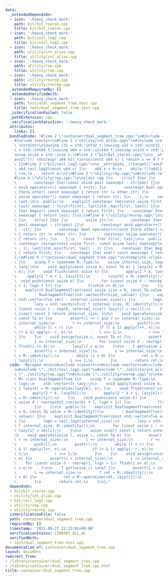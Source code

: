 ```yaml
---
data:
  _extendedDependsOn:
  - icon: ':heavy_check_mark:'
    path: bit/bit_rzeros.cpp
    title: bit/bit_rzeros.cpp
  - icon: ':heavy_check_mark:'
    path: bit/ceil_log2.cpp
    title: bit/ceil_log2.cpp
  - icon: ':heavy_check_mark:'
    path: utility/int_alias.cpp
    title: utility/int_alias.cpp
  - icon: ':heavy_check_mark:'
    path: utility/rep.cpp
    title: utility/rep.cpp
  - icon: ':heavy_check_mark:'
    path: utility/revrep.cpp
    title: utility/revrep.cpp
  _extendedRequiredBy: []
  _extendedVerifiedWith:
  - icon: ':heavy_check_mark:'
    path: test/dual_segment_tree.test.cpp
    title: test/dual_segment_tree.test.cpp
  _isVerificationFailed: false
  _pathExtension: cpp
  _verificationStatusIcon: ':heavy_check_mark:'
  attributes:
    links: []
  bundledCode: "#line 2 \"container/dual_segment_tree.cpp\"\n#include <cassert>\n\
    #include <vector>\n#line 2 \"utility/int_alias.cpp\"\n#include <cstddef>\n#include\
    \ <cstdint>\n\nusing i32 = std::int32_t;\nusing u32 = std::uint32_t;\nusing i64\
    \ = std::int64_t;\nusing u64 = std::uint64_t;\nusing isize = std::ptrdiff_t;\n\
    using usize = std::size_t;\n#line 3 \"bit/bit_rzeros.cpp\"\n\n__attribute__((target(\"\
    avx2\"))) constexpr u64 bit_rzeros(const u64 x) { return x == 0 ? 64 : __builtin_ctzll(x);\
    \ }\n#line 3 \"bit/ceil_log2.cpp\"\n\n__attribute__((target(\"avx2\"))) constexpr\
    \ u64 ceil_log2(const u64 x) {\n    u64 e = 0;\n    while (((u64)1 << e) < x)\
    \ ++e;\n    return e;\n}\n#line 2 \"utility/rep.cpp\"\n#include <algorithm>\n\
    #line 4 \"utility/rep.cpp\"\n\nclass rep {\n    struct Iter {\n        usize itr;\n\
    \        constexpr Iter(const usize pos) noexcept : itr(pos) {}\n        constexpr\
    \ void operator++() noexcept { ++itr; }\n        constexpr bool operator!=(const\
    \ Iter& other) const noexcept { return itr != other.itr; }\n        constexpr\
    \ usize operator*() const noexcept { return itr; }\n    };\n    const Iter first,\
    \ last;\n\n  public:\n    explicit constexpr rep(const usize first, const usize\
    \ last) noexcept : first(first), last(std::max(first, last)) {}\n    constexpr\
    \ Iter begin() const noexcept { return first; }\n    constexpr Iter end() const\
    \ noexcept { return last; }\n};\n#line 4 \"utility/revrep.cpp\"\n\nclass revrep\
    \ {\n    struct Iter {\n        usize itr;\n        constexpr Iter(const usize\
    \ pos) noexcept : itr(pos) {}\n        constexpr void operator++() noexcept {\
    \ --itr; }\n        constexpr bool operator!=(const Iter& other) const noexcept\
    \ { return itr != other.itr; }\n        constexpr usize operator*() const noexcept\
    \ { return itr; }\n    };\n    const Iter first, last;\n\n  public:\n    explicit\
    \ constexpr revrep(const usize first, const usize last) noexcept\n        : first(last\
    \ - 1), last(std::min(first, last) - 1) {}\n    constexpr Iter begin() const noexcept\
    \ { return first; }\n    constexpr Iter end() const noexcept { return last; }\n\
    };\n#line 9 \"container/dual_segment_tree.cpp\"\n\ntemplate <class M> class DualSegmentTree\
    \ {\n    using T = typename M::Type;\n    usize internal_size, logn;\n    std::vector<T>\
    \ lazy;\n\n    void apply(const usize k, const T& e) { lazy[k] = M::operation(lazy[k],\
    \ e); }\n    void flush(const usize k) {\n        apply(2 * k, lazy[k]);\n   \
    \     apply(2 * k + 1, lazy[k]);\n        lazy[k] = M::identity();\n    }\n  \
    \  void push(const usize k) {\n        for (const usize d : revrep(bit_rzeros(k)\
    \ + 1, logn + 1)) {\n            flush(k >> d);\n        }\n    }\n\n  public:\n\
    \    explicit DualSegmentTree(const usize size = 0, const T& value = M::identity())\n\
    \        : DualSegmentTree(std::vector<T>(size, value)) {}\n    explicit DualSegmentTree(const\
    \ std::vector<T>& vec) : internal_size(vec.size()) {\n        logn = ceil_log2(internal_size);\n\
    \        lazy = std::vector<T>(2 * internal_size, M::identity());\n        for\
    \ (const usize i : rep(0, internal_size)) lazy[i] = vec[i];\n    }\n\n    usize\
    \ size() const { return internal_size; }\n\n    void operate(usize l, usize r,\
    \ const T& e) {\n        assert(l <= r and r <= internal_size);\n        l +=\
    \ internal_size;\n        r += internal_size;\n        push(l);\n        push(r);\n\
    \        while (l < r) {\n            if (l & 1) apply(l++, e);\n            if\
    \ (r & 1) apply(--r, e);\n            l >>= 1;\n            r >>= 1;\n       \
    \ }\n    }\n    void assign(usize i, const T& e) {\n        assert(i < internal_size);\n\
    \        i += internal_size;\n        for (const usize d : revrep(1, logn + 1))\
    \ flush(i >> d);\n        lazy[i] = e;\n    }\n\n    T get(usize i) const {\n\
    \        assert(i < internal_size);\n        i += internal_size;\n        T ret\
    \ = M::identity();\n        while (i > 0) {\n            ret = M::operation(ret,\
    \ lazy[i]);\n            i >>= 1;\n        }\n        return ret;\n    }\n};\n"
  code: "#pragma once\n#include <cassert>\n#include <vector>\n#include \"../bit/bit_rzeros.cpp\"\
    \n#include \"../bit/ceil_log2.cpp\"\n#include \"../utility/int_alias.cpp\"\n#include\
    \ \"../utility/rep.cpp\"\n#include \"../utility/revrep.cpp\"\n\ntemplate <class\
    \ M> class DualSegmentTree {\n    using T = typename M::Type;\n    usize internal_size,\
    \ logn;\n    std::vector<T> lazy;\n\n    void apply(const usize k, const T& e)\
    \ { lazy[k] = M::operation(lazy[k], e); }\n    void flush(const usize k) {\n \
    \       apply(2 * k, lazy[k]);\n        apply(2 * k + 1, lazy[k]);\n        lazy[k]\
    \ = M::identity();\n    }\n    void push(const usize k) {\n        for (const\
    \ usize d : revrep(bit_rzeros(k) + 1, logn + 1)) {\n            flush(k >> d);\n\
    \        }\n    }\n\n  public:\n    explicit DualSegmentTree(const usize size\
    \ = 0, const T& value = M::identity())\n        : DualSegmentTree(std::vector<T>(size,\
    \ value)) {}\n    explicit DualSegmentTree(const std::vector<T>& vec) : internal_size(vec.size())\
    \ {\n        logn = ceil_log2(internal_size);\n        lazy = std::vector<T>(2\
    \ * internal_size, M::identity());\n        for (const usize i : rep(0, internal_size))\
    \ lazy[i] = vec[i];\n    }\n\n    usize size() const { return internal_size; }\n\
    \n    void operate(usize l, usize r, const T& e) {\n        assert(l <= r and\
    \ r <= internal_size);\n        l += internal_size;\n        r += internal_size;\n\
    \        push(l);\n        push(r);\n        while (l < r) {\n            if (l\
    \ & 1) apply(l++, e);\n            if (r & 1) apply(--r, e);\n            l >>=\
    \ 1;\n            r >>= 1;\n        }\n    }\n    void assign(usize i, const T&\
    \ e) {\n        assert(i < internal_size);\n        i += internal_size;\n    \
    \    for (const usize d : revrep(1, logn + 1)) flush(i >> d);\n        lazy[i]\
    \ = e;\n    }\n\n    T get(usize i) const {\n        assert(i < internal_size);\n\
    \        i += internal_size;\n        T ret = M::identity();\n        while (i\
    \ > 0) {\n            ret = M::operation(ret, lazy[i]);\n            i >>= 1;\n\
    \        }\n        return ret;\n    }\n};"
  dependsOn:
  - bit/bit_rzeros.cpp
  - utility/int_alias.cpp
  - bit/ceil_log2.cpp
  - utility/rep.cpp
  - utility/revrep.cpp
  isVerificationFile: false
  path: container/dual_segment_tree.cpp
  requiredBy: []
  timestamp: '2021-09-27 22:23:01+09:00'
  verificationStatus: LIBRARY_ALL_AC
  verifiedWith:
  - test/dual_segment_tree.test.cpp
documentation_of: container/dual_segment_tree.cpp
layout: document
redirect_from:
- /library/container/dual_segment_tree.cpp
- /library/container/dual_segment_tree.cpp.html
title: container/dual_segment_tree.cpp
---
```

